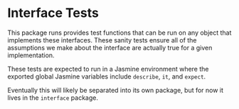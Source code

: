 # Interface Tests
This package runs provides test functions that can be run on any object that implements these interfaces. These sanity tests ensure all of the assumptions we make about the interface are actually true for a given implementation.

These tests are expected to run in a Jasmine environment where the exported global Jasmine variables include `describe`, `it`, and `expect`.

Eventually this will likely be separated into its own package, but for now it lives in the `interface` package.
